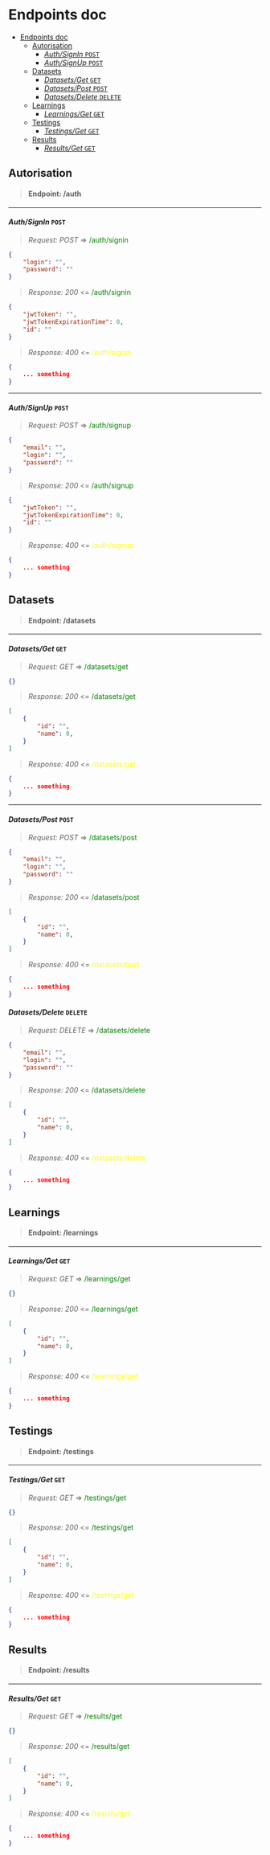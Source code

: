 # Endpoints doc

-   [Endpoints doc](#endpoints-doc)
    -   [Autorisation](#autorisation)
        -   [_Auth/SignIn_ `POST`](#authsignin-post)
        -   [_Auth/SignUp_ `POST`](#authsignup-post)
    -   [Datasets](#datasets)
        -   [_Datasets/Get_ `GET`](#datasetsget-get)
        -   [_Datasets/Post_ `POST`](#datasetspost-post)
        -   [_Datasets/Delete_ `DELETE`](#datasetsdelete-delete)
    -   [Learnings](#learnings)
        -   [_Learnings/Get_ `GET`](#learningsget-get)
    -   [Testings](#testings)
        -   [_Testings/Get_ `GET`](#testingsget-get)
    -   [Results](#results)
        -   [_Results/Get_ `GET`](#resultsget-get)

<a name="autorisation"></a>

## Autorisation

<a name="/auth"></a>

> #### Endpoint: /auth

---

<a name="/auth/signin"></a>

#### _Auth/SignIn_ `POST`

> _Request: POST_ => <span style="color:green">/auth/signin</span>

```JSON
{
    "login": "",
    "password": ""
}
```

> _Response: 200_ <= <span style="color:green">/auth/signin</span>

```JSON
{
    "jwtToken": "",
    "jwtTokenExpirationTime": 0,
    "id": ""
}
```

> _Response: 400_ <= <span style="color:yellow">/auth/signin</span>

```JSON
{
    ... something
}
```

---

<a name="/auth/signup"></a>

#### _Auth/SignUp_ `POST`

> _Request: POST_ => <span style="color:green">/auth/signup</span>

```JSON
{
    "email": "",
    "login": "",
    "password": ""
}
```

> _Response: 200_ <= <span style="color:green">/auth/signup</span>

```JSON
{
    "jwtToken": "",
    "jwtTokenExpirationTime": 0,
    "id": ""
}
```

> _Response: 400_ <= <span style="color:yellow">/auth/signup</span>

```JSON
{
    ... something
}
```

<a name="datasets"></a>

## Datasets

<a name="/datasets"></a>

> #### Endpoint: /datasets

---

<a name="/datasets/get"></a>

#### _Datasets/Get_ `GET`

> _Request: GET_ => <span style="color:green">/datasets/get</span>

```JSON
{}
```

> _Response: 200_ <= <span style="color:green">/datasets/get</span>

```JSON
[
    {
        "id": "",
        "name": 0,
    }
]
```

> _Response: 400_ <= <span style="color:yellow">/datasets/get</span>

```JSON
{
    ... something
}
```

---

<a name="/datasets/post"></a>

#### _Datasets/Post_ `POST`

> _Request: POST_ => <span style="color:green">/datasets/post</span>

```JSON
{
    "email": "",
    "login": "",
    "password": ""
}
```

> _Response: 200_ <= <span style="color:green">/datasets/post</span>

```JSON
[
    {
        "id": "",
        "name": 0,
    }
]
```

> _Response: 400_ <= <span style="color:yellow">/datasets/post</span>

```JSON
{
    ... something
}
```

<a name="/datasets/delete"></a>

#### _Datasets/Delete_ `DELETE`

> _Request: DELETE_ => <span style="color:green">/datasets/delete</span>

```JSON
{
    "email": "",
    "login": "",
    "password": ""
}
```

> _Response: 200_ <= <span style="color:green">/datasets/delete</span>

```JSON
[
    {
        "id": "",
        "name": 0,
    }
]
```

> _Response: 400_ <= <span style="color:yellow">/datasets/delete</span>

```JSON
{
    ... something
}
```

<a name="learnings"></a>

## Learnings

<a name="/learnings"></a>

> #### Endpoint: /learnings

---

<a name="/learnings/get"></a>

#### _Learnings/Get_ `GET`

> _Request: GET_ => <span style="color:green">/learnings/get</span>

```JSON
{}
```

> _Response: 200_ <= <span style="color:green">/learnings/get</span>

```JSON
[
    {
        "id": "",
        "name": 0,
    }
]
```

> _Response: 400_ <= <span style="color:yellow">/learnings/get</span>

```JSON
{
    ... something
}
```

<a name="testings"></a>

## Testings

<a name="/testings"></a>

> #### Endpoint: /testings

---

<a name="/testings/get"></a>

#### _Testings/Get_ `GET`

> _Request: GET_ => <span style="color:green">/testings/get</span>

```JSON
{}
```

> _Response: 200_ <= <span style="color:green">/testings/get</span>

```JSON
[
    {
        "id": "",
        "name": 0,
    }
]
```

> _Response: 400_ <= <span style="color:yellow">/testings/get</span>

```JSON
{
    ... something
}
```

<a name="results"></a>

## Results

<a name="/results"></a>

> #### Endpoint: /results

---

<a name="/results/get"></a>

#### _Results/Get_ `GET`

> _Request: GET_ => <span style="color:green">/results/get</span>

```JSON
{}
```

> _Response: 200_ <= <span style="color:green">/results/get</span>

```JSON
[
    {
        "id": "",
        "name": 0,
    }
]
```

> _Response: 400_ <= <span style="color:yellow">/results/get</span>

```JSON
{
    ... something
}
```
